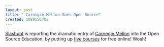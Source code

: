 ```yaml
--- 
layout: post
title: " Carnigie Mellon Goes Open Source"
created: 1089556702
---
```

<a href="http://slashdot.org/article.pl?sid=04/07/10/1839249">Slashdot</a> is reporting the dramatic entry of <a href="http://www.cmu.edu/">Carnegie Mellon</a> into the Open Source Education, by putting up <a href="http://cmu.edu/oli/index.html">five courses</a> for free online! Woah!
